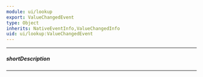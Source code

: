 ```yaml
---
module: ui/lookup
export: ValueChangedEvent
type: Object
inherits: NativeEventInfo,ValueChangedInfo
uid: ui/lookup:ValueChangedEvent
---
```

---
##### shortDescription
<!-- Description goes here -->

---
<!-- Description goes here -->